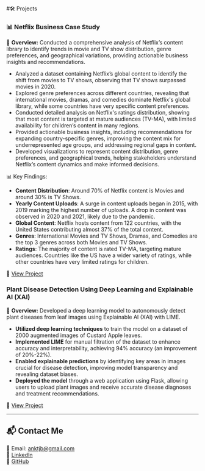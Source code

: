 #🛠️ Projects

### 📊 Netflix Business Case Study 
📌 **Overview:** Conducted a comprehensive analysis of Netflix’s content library to identify trends in movie and TV show distribution, genre preferences, and geographical variations, providing actionable business insights and recommendations.

- Analyzed a dataset containing Netflix’s global content to identify the shift from movies to TV shows, observing that TV shows surpassed movies in 2020.
- Explored genre preferences across different countries, revealing that international movies, dramas, and comedies dominate Netflix's global library, while some countries have very specific content preferences.
- Conducted detailed analysis on Netflix's ratings distribution, showing that most content is targeted at mature audiences (TV-MA), with limited availability for children’s content in many regions.
- Provided actionable business insights, including recommendations for expanding country-specific genres, improving the content mix for underrepresented age groups, and addressing regional gaps in content.
- Developed visualizations to represent content distribution, genre preferences, and geographical trends, helping stakeholders understand Netflix’s content dynamics and make informed decisions.

📊 Key Findings:
- **Content Distribution**: Around 70% of Netflix content is Movies and around 30% is TV Shows.
- **Yearly Content Uploads**: A surge in content uploads began in 2015, with 2019 marking the highest number of uploads. A drop in content was observed in 2020 and 2021, likely due to the pandemic.
- **Global Content**: Netflix hosts content from 122 countries, with the United States contributing almost 37% of the total content.
- **Genres**: International Movies and TV Shows, Dramas, and Comedies are the top 3 genres across both Movies and TV Shows.
- **Ratings**: The majority of content is rated TV-MA, targeting mature audiences. Countries like the US have a wider variety of ratings, while other countries have very limited ratings for children.


🔗 [View Project]([https://github.com/yourgithub/netflix-dashboard](https://github.com/ANIKET010pixel/Netflix-Business-Case-Study))

### Plant Disease Detection Using Deep Learning and Explainable AI (XAI)
📌 **Overview:** Developed a deep learning model to autonomously detect plant diseases from leaf images using Explainable AI (XAI) with LIME.
- **Utilized deep learning techniques** to train the model on a dataset of 2000 augmented images of Custard Apple leaves.
- **Implemented LIME** for manual filtration of the dataset to enhance accuracy and interpretability, achieving 94% accuracy (an improvement of 20%-22%).
- **Enabled explainable predictions** by identifying key areas in images crucial for disease detection, improving model transparency and revealing dataset biases.
- **Deployed the model** through a web application using Flask, allowing users to upload plant images and receive accurate disease diagnoses and treatment recommendations.

🔗 [View Project](https://github.com/ANIKET010pixel/Enhanced-Plant-Disease-Detection-using-Explainable-AI-Technique-)

---

## 📬 Contact Me
📧 Email: anktjb@gmail.com  
💼 [LinkedIn](https://www.linkedin.com/in/aniket-lokhande-9b1482219/)  
📂 [GitHub]([https://github.com/yourgithub](https://github.com/ANIKET010pixel/))  
